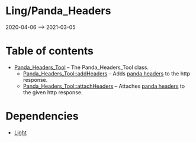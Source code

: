 Ling/Panda_Headers
================
2020-04-06 --> 2021-03-05




Table of contents
===========

- [Panda_Headers_Tool](https://github.com/lingtalfi/Panda_Headers/blob/master/doc/api/Ling/Panda_Headers/Panda_Headers_Tool.md) &ndash; The Panda_Headers_Tool class.
    - [Panda_Headers_Tool::addHeaders](https://github.com/lingtalfi/Panda_Headers/blob/master/doc/api/Ling/Panda_Headers/Panda_Headers_Tool/addHeaders.md) &ndash; Adds [panda headers](https://github.com/lingtalfi/TheBar/blob/master/discussions/panda-headers-protocol.md) to the http response.
    - [Panda_Headers_Tool::attachHeaders](https://github.com/lingtalfi/Panda_Headers/blob/master/doc/api/Ling/Panda_Headers/Panda_Headers_Tool/attachHeaders.md) &ndash; Attaches [panda headers](https://github.com/lingtalfi/TheBar/blob/master/discussions/panda-headers-protocol.md) to the given http response.


Dependencies
============
- [Light](https://github.com/lingtalfi/Light)


